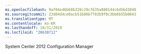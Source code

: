 ```yaml
---
ms.openlocfilehash: 9af04e46b68b328c29cf635a880144c6d56d3848
ms.sourcegitcommit: 23d04d4ce0acb51b86b7702b9f0c3bb6b55b0043
ms.translationtype: MT
ms.contentlocale: ko-KR
ms.lasthandoff: 10/31/2019
ms.locfileid: "20630712"
---
```

<Token xmlns:xlink="http://www.w3.org/1999/xlink">System Center 2012 Configuration Manager</Token>